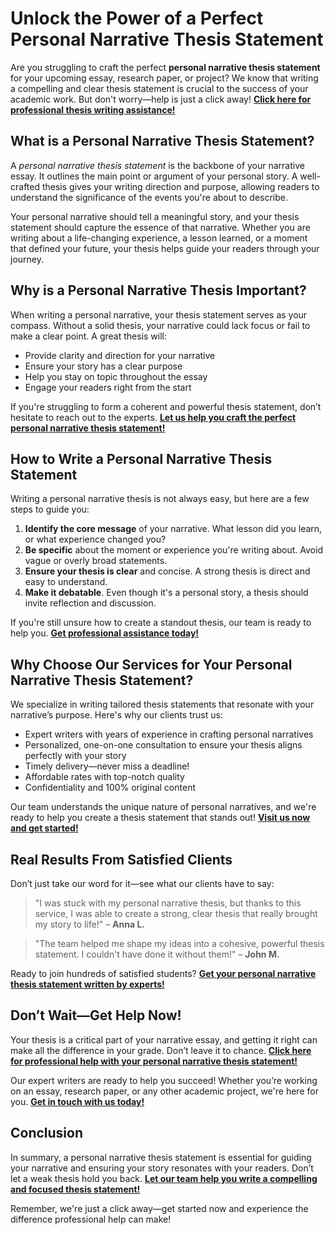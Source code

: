 # Unlock the Power of a Perfect Personal Narrative Thesis Statement

Are you struggling to craft the perfect **personal narrative thesis statement** for your upcoming essay, research paper, or project? We know that writing a compelling and clear thesis statement is crucial to the success of your academic work. But don't worry—help is just a click away! [**Click here for professional thesis writing assistance!**](https://tinyurl.com/topessay?keyword=personal+narrative+thesis+statement)

## What is a Personal Narrative Thesis Statement?

A _personal narrative thesis statement_ is the backbone of your narrative essay. It outlines the main point or argument of your personal story. A well-crafted thesis gives your writing direction and purpose, allowing readers to understand the significance of the events you're about to describe.

Your personal narrative should tell a meaningful story, and your thesis statement should capture the essence of that narrative. Whether you are writing about a life-changing experience, a lesson learned, or a moment that defined your future, your thesis helps guide your readers through your journey.

## Why is a Personal Narrative Thesis Important?

When writing a personal narrative, your thesis statement serves as your compass. Without a solid thesis, your narrative could lack focus or fail to make a clear point. A great thesis will:

- Provide clarity and direction for your narrative
- Ensure your story has a clear purpose
- Help you stay on topic throughout the essay
- Engage your readers right from the start

If you're struggling to form a coherent and powerful thesis statement, don’t hesitate to reach out to the experts. [**Let us help you craft the perfect personal narrative thesis statement!**](https://tinyurl.com/topessay?keyword=personal+narrative+thesis+statement)

## How to Write a Personal Narrative Thesis Statement

Writing a personal narrative thesis is not always easy, but here are a few steps to guide you:

1. **Identify the core message** of your narrative. What lesson did you learn, or what experience changed you?
2. **Be specific** about the moment or experience you're writing about. Avoid vague or overly broad statements.
3. **Ensure your thesis is clear** and concise. A strong thesis is direct and easy to understand.
4. **Make it debatable**. Even though it's a personal story, a thesis should invite reflection and discussion.

If you're still unsure how to create a standout thesis, our team is ready to help you. [**Get professional assistance today!**](https://tinyurl.com/topessay?keyword=personal+narrative+thesis+statement)

## Why Choose Our Services for Your Personal Narrative Thesis Statement?

We specialize in writing tailored thesis statements that resonate with your narrative’s purpose. Here's why our clients trust us:

- Expert writers with years of experience in crafting personal narratives
- Personalized, one-on-one consultation to ensure your thesis aligns perfectly with your story
- Timely delivery—never miss a deadline!
- Affordable rates with top-notch quality
- Confidentiality and 100% original content

Our team understands the unique nature of personal narratives, and we're ready to help you create a thesis statement that stands out! [**Visit us now and get started!**](https://tinyurl.com/topessay?keyword=personal+narrative+thesis+statement)

## Real Results From Satisfied Clients

Don’t just take our word for it—see what our clients have to say:

> "I was stuck with my personal narrative thesis, but thanks to this service, I was able to create a strong, clear thesis that really brought my story to life!" – **Anna L.**

> "The team helped me shape my ideas into a cohesive, powerful thesis statement. I couldn't have done it without them!" – **John M.**

Ready to join hundreds of satisfied students? [**Get your personal narrative thesis statement written by experts!**](https://tinyurl.com/topessay?keyword=personal+narrative+thesis+statement)

## Don’t Wait—Get Help Now!

Your thesis is a critical part of your narrative essay, and getting it right can make all the difference in your grade. Don’t leave it to chance. [**Click here for professional help with your personal narrative thesis statement!**](https://tinyurl.com/topessay?keyword=personal+narrative+thesis+statement)

Our expert writers are ready to help you succeed! Whether you’re working on an essay, research paper, or any other academic project, we're here for you. [**Get in touch with us today!**](https://tinyurl.com/topessay?keyword=personal+narrative+thesis+statement)

## Conclusion

In summary, a personal narrative thesis statement is essential for guiding your narrative and ensuring your story resonates with your readers. Don’t let a weak thesis hold you back. [**Let our team help you write a compelling and focused thesis statement!**](https://tinyurl.com/topessay?keyword=personal+narrative+thesis+statement)

Remember, we're just a click away—get started now and experience the difference professional help can make!
